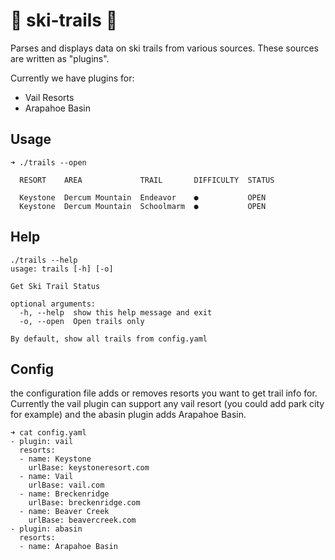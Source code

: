 # 🌲 ski-trails 🌲

Parses and displays data on ski trails from various sources. These sources are written as "plugins". 

Currently we have plugins for:
- Vail Resorts
- Arapahoe Basin 


## Usage
```
➜ ./trails --open

  RESORT    AREA             TRAIL       DIFFICULTY  STATUS

  Keystone  Dercum Mountain  Endeavor    ●           OPEN
  Keystone  Dercum Mountain  Schoolmarm  ●           OPEN
```

## Help
```
./trails --help
usage: trails [-h] [-o]

Get Ski Trail Status

optional arguments:
  -h, --help  show this help message and exit
  -o, --open  Open trails only

By default, show all trails from config.yaml
```

## Config
the configuration file adds or removes resorts you want to get trail info for. Currently the vail plugin can support any vail resort (you could add park city for example) and the abasin plugin adds Arapahoe Basin.

```
➜ cat config.yaml
- plugin: vail
  resorts:
  - name: Keystone
    urlBase: keystoneresort.com
  - name: Vail
    urlBase: vail.com
  - name: Breckenridge
    urlBase: breckenridge.com
  - name: Beaver Creek
    urlBase: beavercreek.com
- plugin: abasin
  resorts:
  - name: Arapahoe Basin
```
